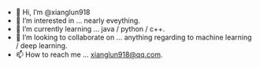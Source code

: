 - 👋 Hi, I’m @xianglun918
- 👀 I’m interested in ... nearly eveything.
- 🌱 I’m currently learning ... java / python / c++. 
- 💞️ I’m looking to collaborate on ... anything regarding to machine learning / deep learning.
- 📫 How to reach me ... xianglun918@qq.com.

<!---
xianglun918/xianglun918 is a ✨ special ✨ repository because its `README.md` (this file) appears on your GitHub profile.
You can click the Preview link to take a look at your changes.
--->
